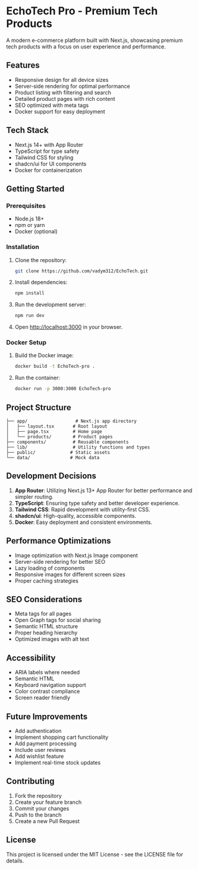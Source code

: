 # EchoTech Pro - Premium Tech Products

A modern e-commerce platform built with Next.js, showcasing premium tech products with a focus on user experience and performance.

## Features

- Responsive design for all device sizes
- Server-side rendering for optimal performance
- Product listing with filtering and search
- Detailed product pages with rich content
- SEO optimized with meta tags
- Docker support for easy deployment

## Tech Stack

- Next.js 14+ with App Router
- TypeScript for type safety
- Tailwind CSS for styling
- shadcn/ui for UI components
- Docker for containerization

## Getting Started

### Prerequisites

- Node.js 18+ 
- npm or yarn
- Docker (optional)

### Installation

1. Clone the repository:
   ```bash
   git clone https://github.com/vadym312/EchoTech.git
   ```

2. Install dependencies:
   ```bash
   npm install
   ```

3. Run the development server:
   ```bash
   npm run dev
   ```

4. Open [http://localhost:3000](http://localhost:3000) in your browser.

### Docker Setup

1. Build the Docker image:
   ```bash
   docker build -t EchoTech-pro .
   ```

2. Run the container:
   ```bash
   docker run -p 3000:3000 EchoTech-pro
   ```

## Project Structure

```
├── app/                  # Next.js app directory
│   ├── layout.tsx       # Root layout
│   ├── page.tsx         # Home page
│   └── products/        # Product pages
├── components/          # Reusable components
├── lib/                 # Utility functions and types
├── public/             # Static assets
└── data/               # Mock data
```

## Development Decisions

1. **App Router**: Utilizing Next.js 13+ App Router for better performance and simpler routing.
2. **TypeScript**: Ensuring type safety and better developer experience.
3. **Tailwind CSS**: Rapid development with utility-first CSS.
4. **shadcn/ui**: High-quality, accessible components.
5. **Docker**: Easy deployment and consistent environments.

## Performance Optimizations

- Image optimization with Next.js Image component
- Server-side rendering for better SEO
- Lazy loading of components
- Responsive images for different screen sizes
- Proper caching strategies

## SEO Considerations

- Meta tags for all pages
- Open Graph tags for social sharing
- Semantic HTML structure
- Proper heading hierarchy
- Optimized images with alt text

## Accessibility

- ARIA labels where needed
- Semantic HTML
- Keyboard navigation support
- Color contrast compliance
- Screen reader friendly

## Future Improvements

- Add authentication
- Implement shopping cart functionality
- Add payment processing
- Include user reviews
- Add wishlist feature
- Implement real-time stock updates

## Contributing

1. Fork the repository
2. Create your feature branch
3. Commit your changes
4. Push to the branch
5. Create a new Pull Request

## License

This project is licensed under the MIT License - see the LICENSE file for details.